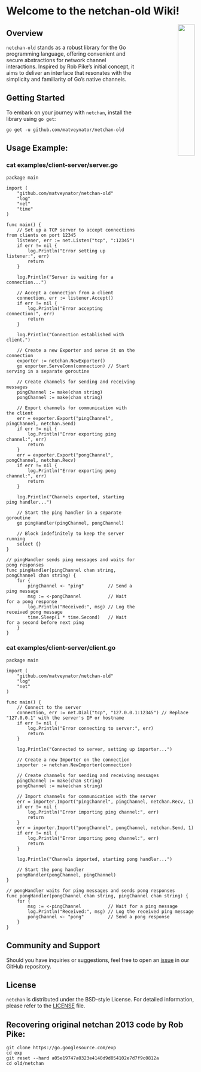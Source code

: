 # Welcome to the netchan-old Wiki!

<p align="right">
    <img align="right" property="og:image" src="https://repository-images.githubusercontent.com/710838463/86ad7361-2608-4a70-9197-e66883eb9914" width="30%">
</p>


## Overview
`netchan-old` stands as a robust library for the Go programming language, offering convenient and secure abstractions for network channel interactions. Inspired by Rob Pike’s initial concept, it aims to deliver an interface that resonates with the simplicity and familiarity of Go’s native channels.
## Getting Started
To embark on your journey with `netchan`, install the library using `go get`:
```
go get -u github.com/matveynator/netchan-old
```
## Usage Example:

### cat examples/client-server/server.go  
```
package main

import (
	"github.com/matveynator/netchan-old"
	"log"
	"net"
	"time"
)

func main() {
	// Set up a TCP server to accept connections from clients on port 12345
	listener, err := net.Listen("tcp", ":12345")
	if err != nil {
		log.Println("Error setting up listener:", err)
		return
	}

	log.Println("Server is waiting for a connection...")

	// Accept a connection from a client
	connection, err := listener.Accept()
	if err != nil {
		log.Println("Error accepting connection:", err)
		return
	}

	log.Println("Connection established with client.")

	// Create a new Exporter and serve it on the connection
	exporter := netchan.NewExporter()
	go exporter.ServeConn(connection) // Start serving in a separate goroutine

	// Create channels for sending and receiving messages
	pingChannel := make(chan string)
	pongChannel := make(chan string)

	// Export channels for communication with the client
	err = exporter.Export("pingChannel", pingChannel, netchan.Send)
	if err != nil {
		log.Println("Error exporting ping channel:", err)
		return
	}
	err = exporter.Export("pongChannel", pongChannel, netchan.Recv)
	if err != nil {
		log.Println("Error exporting pong channel:", err)
		return
	}

	log.Println("Channels exported, starting ping handler...")

	// Start the ping handler in a separate goroutine
	go pingHandler(pingChannel, pongChannel)

	// Block indefinitely to keep the server running
	select {}
}

// pingHandler sends ping messages and waits for pong responses
func pingHandler(pingChannel chan string, pongChannel chan string) {
	for {
		pingChannel <- "ping"         // Send a ping message
		msg := <-pongChannel          // Wait for a pong response
		log.Println("Received:", msg) // Log the received pong message
		time.Sleep(1 * time.Second)   // Wait for a second before next ping
	}
}
```

### cat examples/client-server/client.go 
```
package main

import (
	"github.com/matveynator/netchan-old"
	"log"
	"net"
)

func main() {
	// Connect to the server
	connection, err := net.Dial("tcp", "127.0.0.1:12345") // Replace "127.0.0.1" with the server's IP or hostname
	if err != nil {
		log.Println("Error connecting to server:", err)
		return
	}

	log.Println("Connected to server, setting up importer...")

	// Create a new Importer on the connection
	importer := netchan.NewImporter(connection)

	// Create channels for sending and receiving messages
	pingChannel := make(chan string)
	pongChannel := make(chan string)

	// Import channels for communication with the server
	err = importer.Import("pingChannel", pingChannel, netchan.Recv, 1)
	if err != nil {
		log.Println("Error importing ping channel:", err)
		return
	}
	err = importer.Import("pongChannel", pongChannel, netchan.Send, 1)
	if err != nil {
		log.Println("Error importing pong channel:", err)
		return
	}

	log.Println("Channels imported, starting pong handler...")

	// Start the pong handler
	pongHandler(pongChannel, pingChannel)
}

// pongHandler waits for ping messages and sends pong responses
func pongHandler(pongChannel chan string, pingChannel chan string) {
	for {
		msg := <-pingChannel          // Wait for a ping message
		log.Println("Received:", msg) // Log the received ping message
		pongChannel <- "pong"         // Send a pong response
	}
}
```

## Community and Support
Should you have inquiries or suggestions, feel free to open an [issue](https://github.com/matveynator/netchan-old/issues) in our GitHub repository.

## License
`netchan` is distributed under the BSD-style License. For detailed information, please refer to the [LICENSE](https://github.com/matveynator/netchan-old/blob/master/LICENSE) file.

## Recovering original netchan 2013 code by Rob Pike:
```
git clone https://go.googlesource.com/exp
cd exp
git reset --hard a05e19747a0323e4140d9d054102e7d7f9c0812a
cd old/netchan
```



